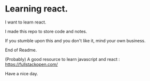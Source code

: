 # Learning react. 

I want to learn react. 

I made this repo to store code and notes. 

If you stumble upon this and you don't like it, mind your own business. 

End of Readme. 

(Probably) A good resource to learn javascript and react : https://fullstackopen.com/

Have a nice day. 